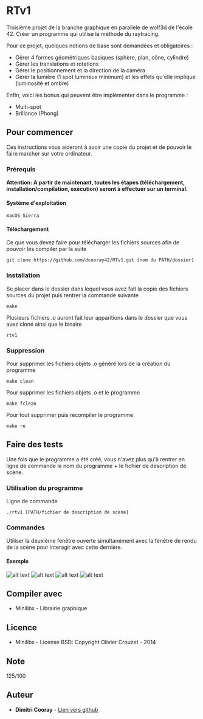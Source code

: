 # RTv1

Troisième projet de la branche graphique en parallèle de wolf3d de l'école 42. Créer un programme qui utilise la méthode du 
raytracing.

Pour ce projet, quelques notions de base sont demandées et obligatoires :
* Gérer 4 formes géométriques basiques (sphère, plan, cône, cylindre)
* Gérer les translations et rotations
* Gérer le positionnement et la direction de la caméra
* Gérer la lumière (1 spot lumineux minimum) et les effets qu'elle implique (luminosité et ombre)

Enfin, voici les bonus qui peuvent être implémenter dans le programme :
* Multi-spot
* Brillance (Phong)

## Pour commencer

Ces instructions vous aideront à avoir une copie du projet et de pouvoir le faire marcher sur votre ordinateur.

### Prérequis

**Attention: A partir de maintenant, toutes les étapes (téléchargement, installation/compilation, exécution) seront à effectuer sur un terminal.**

#### Système d'exploitation

```
macOS Sierra
```

#### Téléchargement

Ce que vous devez faire pour télécharger les fichiers sources afin de pouvoir les compiler par la suite

```
git clone https://github.com/dcooray42/RTv1.git [nom du PATH/dossier]
```

### Installation

Se placer dans le dossier dans lequel vous avez fait la copie des fichiers sources du projet puis rentrer la commande suivante

```
make
```

Plusieurs fichiers .o auront fait leur apparitions dans le dossier que vous avez cloné ainsi que le binaire

```
rtv1
```

### Suppression

Pour supprimer les fichiers objets .o généré lors de la création du programme

```
make clean
```

Pour supprimer les fichiers objets .o et le programme

```
make fclean
```

Pour tout supprimer puis recompiler le programme

```
make re
```

## Faire des tests

Une fois que le programme a été créé, vous n'avez plus qu'à rentrer en ligne de commande le nom du programme + le fichier 
de description de scène.

### Utilisation du programme

Ligne de commande

```
./rtv1 [PATH/fichier de description de scène]
```

### Commandes

Utiliser la deuxième fenêtre ouverte simultanément avec la fenêtre de rendu de la scène pour interagir avec cette dernière.

#### Exemple
![alt text](https://raw.githubusercontent.com/dcooray42/RTv1/master/photo/RTv1_1.jpeg)
![alt text](https://raw.githubusercontent.com/dcooray42/RTv1/master/photo/RTv1_2.jpeg)
![alt text](https://raw.githubusercontent.com/dcooray42/RTv1/master/photo/RTv1_3.jpeg)
![alt text](https://raw.githubusercontent.com/dcooray42/RTv1/master/photo/RTv1_4.jpeg)

## Compiler avec
* Minilibx - Librairie graphique

## Licence
* Minilibx - License BSD: Copyright Olivier Crouzet - 2014

## Note
125/100

## Auteur

* **Dimitri Cooray** - [Lien vers github](https://github.com/dcooray42)
